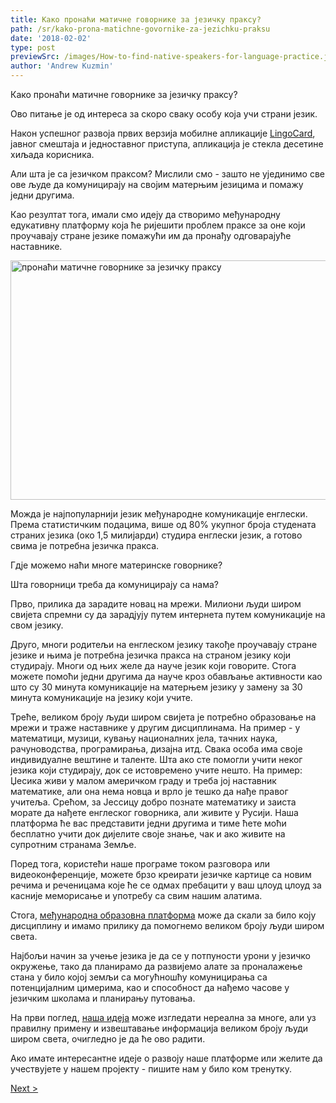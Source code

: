 ```yaml
---
title: Како пронаћи матичне говорнике за језичку праксу?
path: /sr/kako-prona-matichne-govornike-za-jezichku-praksu
date: '2018-02-02'
type: post
previewSrc: /images/How-to-find-native-speakers-for-language-practice.jpg
author: 'Andrew Kuzmin'
---
```


Како пронаћи матичне говорнике за језичку праксу?

Ово питање је од интереса за скоро сваку особу која учи страни језик.

Након успешног развоја првих верзија мобилне апликације <a href="https://lingocard.com">LingoCard</a>, јавног смештаја и једноставног приступа, апликација је стекла десетине хиљада корисника.

Али шта је са језичком праксом? Мислили смо - зашто не ујединимо све ове људе да комуницирају на својим матерњим језицима и помажу једни другима.

Као резултат тога, имали смо идеју да створимо међународну едукативну платформу која ће ријешити проблем праксе за оне који проучавају стране језике помажући им да пронађу одговарајуће наставнике.

<img class="aligncenter wp-image-78 size-full" src="../images/platform/social-network.jpg" alt="пронаћи матичне говорнике за језичку праксу" width="628" height="383" />

Можда је најпопуларнији језик међународне комуникације енглески. Према статистичким подацима, више од 80% укупног броја студената страних језика (око 1,5 милијарди) студира енглески језик, а готово свима је потребна језичка пракса.

Гдје можемо наћи многе материнске говорнике?

Шта говорници треба да комуницирају са нама?

Прво, прилика да зарадите новац на мрежи. Милиони људи широм свијета спремни су да зарадјују путем интернета путем комуникације на свом језику.

Друго, многи родитељи на енглеском језику такође проучавају стране језике и њима је потребна језичка пракса на страном језику који студирају. Многи од њих желе да науче језик који говорите. Стога можете помоћи једни другима да науче кроз обављање активности као што су 30 минута комуникације на матерњем језику у замену за 30 минута комуникације на језику који учите.

Треће, великом броју људи широм свијета је потребно образовање на мрежи и траже наставнике у другим дисциплинама. На пример - у математици, музици, кувању националних јела, тачних наука, рачуноводства, програмирања, дизајна итд. Свака особа има своје индивидуалне вештине и таленте. Шта ако сте помогли учити неког језика који студирају, док се истовремено учите нешто. На пример: Џесика живи у малом америчком граду и треба јој наставник математике, али она нема новца и врло је тешко да нађе правог учитеља. Срећом, за Јессицу добро познате математику и заиста морате да нађете енглеског говорника, али живите у Русији. Наша платформа ће вас представити једни другима и тиме ћете моћи бесплатно учити док дијелите своје знање, чак и ако живите на супротним странама Земље.

Поред тога, користећи наше програме током разговора или видеоконференције, можете брзо креирати језичке картице са новим речима и реченицама које ће се одмах пребацити у ваш цлоуд цлоуд за касније меморисање и употребу са свим нашим алатима.

Стога, <a href="https://lingocard.com">међународна образовна платформа</a> може да скали за било коју дисциплину и имамо прилику да помогнемо великом броју људи широм света.

Најбољи начин за учење језика је да се у потпуности урони у језичко окружење, тако да планирамо да развијемо алате за проналажење стана у било којој земљи са могућношћу комуницирања са потенцијалним цимерима, као и способност да нађемо часове у језичким школама и планирању путовања.

На први поглед, <a href="http://lingocard.org">наша идеја</a> може изгледати нереална за многе, али уз правилну примену и извештавање информација великом броју људи широм света, очигледно је да ће ово радити.

Ако имате интересантне идеје о развоју наше платформе или желите да учествујете у нашем пројекту - пишите нам у било ком тренутку.

<a href="/sr/kako-brzo-nauchiti-engleski-jezik">Next ></a>
